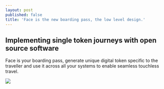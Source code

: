 ```yaml
---
layout: post
published: false
title: 'Face is the new boarding pass, the low level design.'
---
```

## Implementing single token journeys with open source software


Face is your boarding pass, generate unique digital token specific to the traveller and use it across all your systems to enable seamless touchless travel.




![]({{site.baseurl}}/img/WeChat-Face-Recognition-1.gif)
